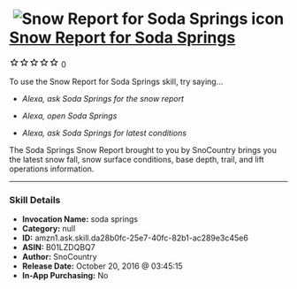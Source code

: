 # &nbsp;<img src="skill_icon" alt="Snow Report for Soda Springs icon" width="36"> [Snow Report for Soda Springs](http://alexa.amazon.com/#skills/amzn1.ask.skill.da28b0fc-25e7-40fc-82b1-ac289e3c45e6)
![0 stars](../../images/ic_star_border_black_18dp_1x.png)![0 stars](../../images/ic_star_border_black_18dp_1x.png)![0 stars](../../images/ic_star_border_black_18dp_1x.png)![0 stars](../../images/ic_star_border_black_18dp_1x.png)![0 stars](../../images/ic_star_border_black_18dp_1x.png) 0

To use the Snow Report for Soda Springs skill, try saying...

* *Alexa, ask Soda Springs for the snow report*

* *Alexa, open Soda Springs*

* *Alexa, ask Soda Springs for latest conditions*

The Soda Springs Snow Report brought to you by SnoCountry brings you the latest snow fall, snow surface conditions,  base depth, trail, and lift operations information.

***

### Skill Details

* **Invocation Name:** soda springs
* **Category:** null
* **ID:** amzn1.ask.skill.da28b0fc-25e7-40fc-82b1-ac289e3c45e6
* **ASIN:** B01LZDQBQ7
* **Author:** SnoCountry
* **Release Date:** October 20, 2016 @ 03:45:15
* **In-App Purchasing:** No
